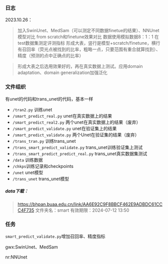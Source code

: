 ### 日志
2023.10.26：
>	加入SwinUnet、MedSam（可以测定不同数据finetue的结果）、NNUnet模型对比
	from scratch和finetune效果对比
	数据使用模拟数据8：1：1
	在test数据集测定评测指标
	形成大表，竖行是模型+scratch/finetune，横行有召回率（荧光点被找到的比率，粗略一点，只要范围有重合就算找到）、精度（预测的点中正确点的比率）

>	形成大表之后选用效果好的，再在真实数据上测试。应用domain adaptation、domain generalization加强泛化



### 文件组织
有unet的代码和trans_unet的代码，基本一样
- ```/tran2.py``` 训练unet
- ```/smart_predict_real.py``` unet在真实数据上的结果
- ```/smart_predict_real2.py``` 两个unet在真实数据上的结果（废弃）
- ```/smart_predict_validate.py``` unet在验证集上的结果
- ```/smart_predict_validate.py``` 两个Unet在验证集的结果（废弃）
- ```/trans_tran.py``` 训练trans_unet
- ```/trans_smart_predict_validate.py``` trans_unet训练验证集上测试
-  ```/trans_smart_predict_predict_real.py``` trans_unet真实数据集测试
- ```/data``` 训练数据
- ```/chkps```训练记录和checkpoints 
- ```/unet``` unet模型
-  ```/trans_unet``` trans_unet模型
  
##### data下载：
>https://bhpan.buaa.edu.cn/link/AA6E92C9F8BBCF462E9ADBDC61CCC4F735
文件夹名：smart
有效期限：2024-07-12 13:50 
### 任务
```smart_predict_validate.py```增加召回率、精度指标

gwx:SwinUnet、MedSam

nr:NNUnet
